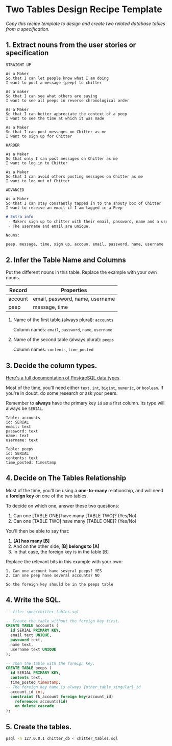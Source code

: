 # Two Tables Design Recipe Template

_Copy this recipe template to design and create two related database tables from a specification._

## 1. Extract nouns from the user stories or specification

```
STRAIGHT UP

As a Maker
So that I can let people know what I am doing  
I want to post a message (peep) to chitter

As a maker
So that I can see what others are saying  
I want to see all peeps in reverse chronological order

As a Maker
So that I can better appreciate the context of a peep
I want to see the time at which it was made

As a Maker
So that I can post messages on Chitter as me
I want to sign up for Chitter

HARDER

As a Maker
So that only I can post messages on Chitter as me
I want to log in to Chitter

As a Maker
So that I can avoid others posting messages on Chitter as me
I want to log out of Chitter

ADVANCED

As a Maker
So that I can stay constantly tapped in to the shouty box of Chitter
I want to receive an email if I am tagged in a Peep
```

```md
# Extra info
 - Makers sign up to chitter with their email, password, name and a username.
 - The username and email are unique.
```

```
Nouns:

peep, message, time, sign up, accoun, email, password, name, username
```

## 2. Infer the Table Name and Columns

Put the different nouns in this table. Replace the example with your own nouns.

| Record                | Properties          |
| --------------------- | ------------------  |
| account               | email, password, name, username
| peep                  | message, time

1. Name of the first table (always plural): `accounts` 

    Column names: `email`, `password`, `name`, `username`

2. Name of the second table (always plural): `peeps` 

    Column names: `contents`, `time_posted`

## 3. Decide the column types.

[Here's a full documentation of PostgreSQL data types](https://www.postgresql.org/docs/current/datatype.html).

Most of the time, you'll need either `text`, `int`, `bigint`, `numeric`, or `boolean`. If you're in doubt, do some research or ask your peers.

Remember to **always** have the primary key `id` as a first column. Its type will always be `SERIAL`.

```
Table: accounts
id: SERIAL
email: text
password: text
name: text
username: text

Table: peeps
id: SERIAL
contents: text
time_posted: timestamp
```

## 4. Decide on The Tables Relationship

Most of the time, you'll be using a **one-to-many** relationship, and will need a **foreign key** on one of the two tables.

To decide on which one, answer these two questions:

1. Can one [TABLE ONE] have many [TABLE TWO]? (Yes/No)
2. Can one [TABLE TWO] have many [TABLE ONE]? (Yes/No)

You'll then be able to say that:

1. **[A] has many [B]**
2. And on the other side, **[B] belongs to [A]**
3. In that case, the foreign key is in the table [B]

Replace the relevant bits in this example with your own:

```
1. Can one account have several peeps? YES
2. Can one peep have several accounts? NO

So the foreign key should be in the peeps table
```

## 4. Write the SQL.

```sql
-- file: spec/chitter_tables.sql

-- Create the table without the foreign key first.
CREATE TABLE accounts (
  id SERIAL PRIMARY KEY,
  email text UNIQUE,
  password text,
  name text,
  username text UNIQUE
);

-- Then the table with the foreign key.
CREATE TABLE peeps (
  id SERIAL PRIMARY KEY,
  contents text,
  time_posted timestamp,
-- The foreign key name is always {other_table_singular}_id
  account_id int,
  constraint fk_account foreign key(account_id)
    references accounts(id)
    on delete cascade
);
```

## 5. Create the tables.

```bash
psql -h 127.0.0.1 chitter_db < chitter_tables.sql
```
